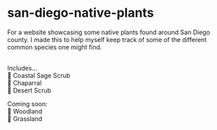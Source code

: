 # san-diego-native-plants
For a website showcasing some native plants found around San Diego county. I made this to help myself keep track of some of the different common species one might find. 

<br>Includes...
<br>🌴 Coastal Sage Scrub
<br>🌳 Chaparral
<br>🌵 Desert Scrub

Coming soon:
<br>🌲 Woodland
<br>🌾 Grassland
